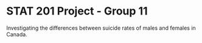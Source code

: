 # STAT 201 Project - Group 11
Investigating the differences between suicide rates of males and females in Canada. 
